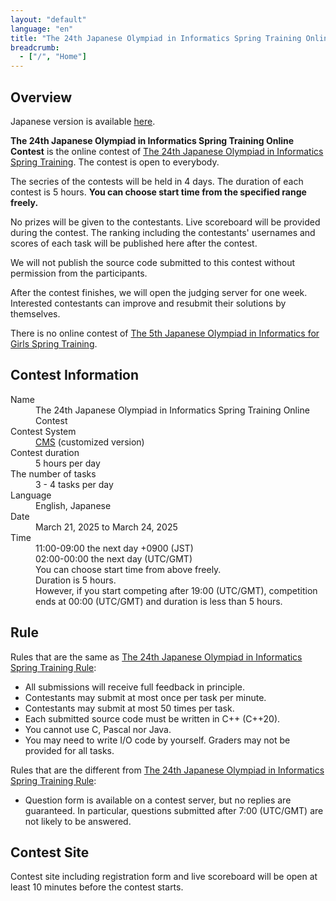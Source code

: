 ```yaml
---
layout: "default"
language: "en"
title: "The 24th Japanese Olympiad in Informatics Spring Training Online Contest"
breadcrumb:
  - ["/", "Home"]
---
```


## Overview

Japanese version is available [here](./index.html).

**The 24th Japanese Olympiad in Informatics Spring Training Online Contest** is the online contest of [The 24th Japanese Olympiad in Informatics Spring Training](https://www.ioi-jp.org/joi/2024/2025-sp_camp-rules).
The contest is open to everybody.

The secries of the contests will be held in 4 days. The duration of each contest is 5 hours. **You can choose start time from the specified range freely.**

No prizes will be given to the contestants. Live scoreboard will be provided during the contest. The ranking including the contestants' usernames and scores of each task will be published here after the contest.

We will not publish the source code submitted to this contest without permission from the participants.

After the contest finishes, we will open the judging server for one week. Interested contestants can improve and resubmit their solutions by themselves.

There is no online contest of [The 5th Japanese Olympiad in Informatics for Girls Spring Training](https://www.ioi-jp.org/joig/2024/2025-sp_camp-rules).

## Contest Information

<dl>
  <dt>Name</dt>
    <dd>The 24th Japanese Olympiad in Informatics Spring Training Online Contest</dd>

  <dt>Contest System</dt>
  <dd>
  <a href="https://github.com/cms-dev/cms/">CMS</a> (customized version)
  </dd>

  <dt>Contest duration</dt>
  <dd>5 hours per day</dd>

  <dt>The number of tasks</dt>
  <dd>3 - 4 tasks per day</dd>

  <dt>Language</dt>
  <dd>English, Japanese</dd>

  <dt>Date</dt>
  <dd>March 21, 2025 to March 24, 2025</dd>

  <dt>Time</dt>
  <dd>11:00-09:00 the next day +0900 (JST)</dd>
  <dd>02:00-00:00 the next day (UTC/GMT)</dd>
  <dd>You can choose start time from above freely.</dd>
  <dd>Duration is 5 hours.</dd>
  <dd>However, if you start competing after 19:00 (UTC/GMT), competition ends at 00:00 (UTC/GMT) and duration is less than 5 hours.</dd>
</dl>

## Rule

Rules that are the same as [The 24th Japanese Olympiad in Informatics Spring Training Rule](https://www.ioi-jp.org/joi/2024/2025-sp_camp-rules):

- All submissions will receive full feedback in principle.
- Contestants may submit at most once per task per minute.
- Contestants may submit at most 50 times per task.
- Each submitted source code must be written in C++ (C++20).
- You cannot use C, Pascal nor Java.
- You may need to write I/O code by yourself. Graders may not be provided for all tasks.

Rules that are the different from [The 24th Japanese Olympiad in Informatics Spring Training Rule](https://www.ioi-jp.org/joi/2024/2025-sp_camp-rules):

- Question form is available on a contest server, but no replies are guaranteed. In particular, questions submitted after 7:00 (UTC/GMT) are not likely to be answered.

## Contest Site

Contest site including registration form and live scoreboard will be open at least 10 minutes before the contest starts.